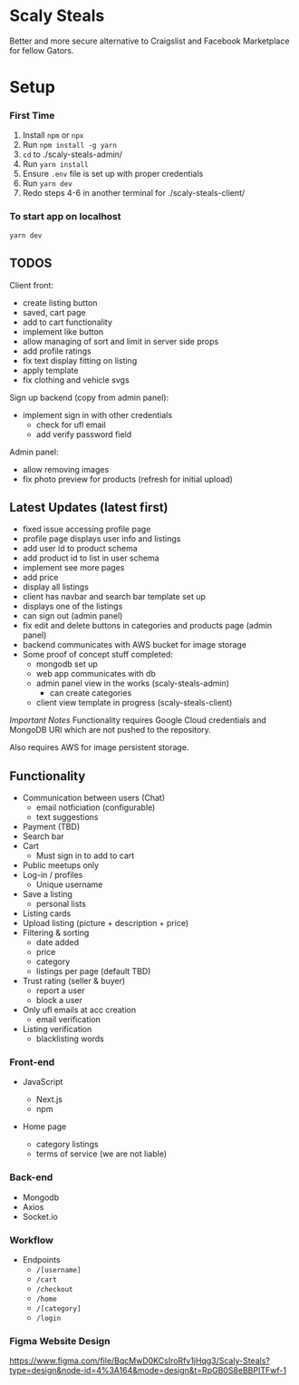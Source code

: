 # Scaly Steals
Better and more secure alternative to Craigslist and Facebook Marketplace for fellow Gators.

# Setup
### First Time
1. Install `npm` or `npx`
2. Run `npm install -g yarn`
3. `cd` to ./scaly-steals-admin/
4. Run `yarn install`
5. Ensure `.env` file is set up with proper credentials
6. Run `yarn dev`
7. Redo steps 4-6 in another terminal for ./scaly-steals-client/

### To start app on localhost
`yarn dev`

## TODOS
Client front:
- create listing button
- saved, cart page
- add to cart functionality
- implement like button
- allow managing of sort and limit in server side props
- add profile ratings
- fix text display fitting on listing
- apply template
- fix clothing and vehicle svgs

Sign up backend (copy from admin panel):
- implement sign in with other credentials
  - check for ufl email
  - add verify password field

Admin panel:
- allow removing images
- fix photo preview for products (refresh for initial upload)

## Latest Updates (latest first)
- fixed issue accessing profile page
- profile page displays user info and listings
- add user id to product schema
- add product id to list in user schema
- implement see more pages
- add price
- display all listings
- client has navbar and search bar template set up
- displays one of the listings
- can sign out (admin panel)
- fix edit and delete buttons in categories and products page (admin panel)
- backend communicates with AWS bucket for image storage
- Some proof of concept stuff completed:
  - mongodb set up
  - web app communicates with db
  - admin panel view in the works (scaly-steals-admin)
    - can create categories
  - client view template in progress (scaly-steals-client)

*Important Notes*
Functionality requires Google Cloud credentials and MongoDB URI which are not pushed to the repository.

Also requires AWS for image persistent storage.

## Functionality
- Communication between users (Chat)
  - email notficiation (configurable)
  - text suggestions
- Payment (TBD)
- Search bar
- Cart
  - Must sign in to add to cart
- Public meetups only
- Log-in / profiles
  - Unique username
- Save a listing
  - personal lists
- Listing cards
- Upload listing (picture + description + price)
- Filtering & sorting
  - date added
  - price
  - category
  - listings per page (default TBD)
- Trust rating (seller & buyer)
  - report a user
  - block a user
- Only ufl emails at acc creation
  - email verification
- Listing verification
  - blacklisting words

### Front-end
- JavaScript
  - Next.js
  - npm
 
- Home page
  - category listings
  - terms of service (we are not liable)

### Back-end
- Mongodb
- Axios
- Socket.io

### Workflow
- Endpoints
  - `/[username]`
  - `/cart`
  - `/checkout`
  - `/home`
  - `/[category]`
  - `/login`

### Figma Website Design
https://www.figma.com/file/BqcMwD0KCsIroRfv1jHqg3/Scaly-Steals?type=design&node-id=4%3A164&mode=design&t=RpGB0S8eBBPITFwf-1
